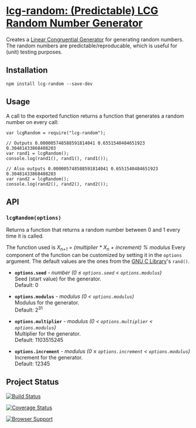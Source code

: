# [lcg-random: (Predictable) LCG Random Number Generator](http://el-tramo.be/lcg-random)

Creates a [Linear Congruential Generator](http://en.wikipedia.org/wiki/Linear_congruential_generator)
for generating random numbers. The random numbers are predictable/reproducable, which is useful for 
(unit) testing purposes.


## Installation

    npm install lcg-random --save-dev


## Usage

A call to the exported function returns a function that generates a random number
on every call:

	var lcgRandom = require("lcg-random");

	// Outputs 0.000005748588591814041 0.6551540484651923 0.30481433868408203
	var rand1 = lcgRandom();
	console.log(rand1(), rand1(), rand1());

	// Also outputs 0.000005748588591814041 0.6551540484651923 0.30481433868408203
	var rand2 = lcgRandom();
	console.log(rand2(), rand2(), rand2());


## API

### `lcgRandom(options)`

Returns a function that returns a random number between 0 and 1 every time it is called.

The function used is *X<sub>n+1</sub> = (multiplier * X<sub>n</sub> + increment) % modulus*
Every component of the function can be customized by setting it in the `options` argument.
The default values are the ones from the [GNU C Library](http://www.gnu.org/software/libc/)'s 
`rand()`.

- **`options.seed`** - *number (0 &leq; `options.seed` &lt; `options.modulus`)*  
    Seed (start value) for the generator.  
    Default: 0

- **`options.modulus`** - *modulus (0 &lt; `options.modulus`)*  
    Modulus for the generator.  
    Default: 2<sup>31</sup>

- **`options.multiplier`** - *modulus (0 &lt; `options.multiplier` &lt; `options.modulus`)*  
    Multiplier for the generator.  
    Default: 1103515245 

- **`options.increment`** - *modulus (0 &leq; `options.increment` &lt; `options.modulus`)*  
    Increment for the generator.  
    Default: 12345


## Project Status

[![Build Status](https://travis-ci.org/remko/lcg-random.svg?branch=master)](https://travis-ci.org/remko/lcg-random)

[![Coverage Status](https://coveralls.io/repos/remko/lcg-random/badge.png?branch=master)](https://coveralls.io/r/remko/lcg-random?branch=master)

[![Browser Support](https://ci.testling.com/remko/lcg-random.png)
](https://ci.testling.com/remko/lcg-random)
